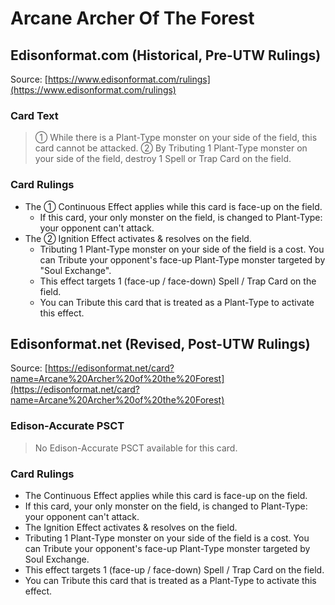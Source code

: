 # Arcane Archer Of The Forest

## Edisonformat.com (Historical, Pre-UTW Rulings)

Source: [https://www.edisonformat.com/rulings](https://www.edisonformat.com/rulings)

### Card Text

> ① While there is a Plant-Type monster on your side of the field, this card cannot be attacked. ② By Tributing 1 Plant-Type monster on your side of the field, destroy 1 Spell or Trap Card on the field.

### Card Rulings

*   The ① Continuous Effect applies while this card is face-up on the field.
    *   If this card, your only monster on the field, is changed to Plant-Type: your opponent can't attack.
*   The ② Ignition Effect activates & resolves on the field.
    *   Tributing 1 Plant-Type monster on your side of the field is a cost. You can Tribute your opponent's face-up Plant-Type monster targeted by "Soul Exchange".
    *   This effect targets 1 (face-up / face-down) Spell / Trap Card on the field.
    *   You can Tribute this card that is treated as a Plant-Type to activate this effect.

## Edisonformat.net (Revised, Post-UTW Rulings)

Source: [https://edisonformat.net/card?name=Arcane%20Archer%20of%20the%20Forest](https://edisonformat.net/card?name=Arcane%20Archer%20of%20the%20Forest)

### Edison-Accurate PSCT

> No Edison-Accurate PSCT available for this card.

### Card Rulings

*   The Continuous Effect applies while this card is face-up on the field.
*   If this card, your only monster on the field, is changed to Plant-Type: your opponent can't attack.
*   The Ignition Effect activates & resolves on the field.
*   Tributing 1 Plant-Type monster on your side of the field is a cost. You can Tribute your opponent's face-up Plant-Type monster targeted by Soul Exchange.
*   This effect targets 1 (face-up / face-down) Spell / Trap Card on the field.
*   You can Tribute this card that is treated as a Plant-Type to activate this effect.
            